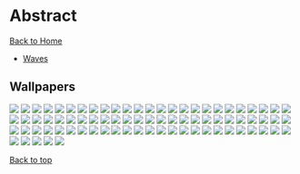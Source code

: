 # Abstract

[Back to Home](https://github.com/RickyFoots/Wallpapers/tree/main)

- [Waves](https://github.com/RickyFoots/Wallpapers/blob/main/Pages/Waves.md)

## Wallpapers

</h1>

<img src="https://github.com/RickyFoots/Wallpapers/blob/main/Collection/Abstract/00034.png">

<img src="https://github.com/RickyFoots/Wallpapers/blob/main/Collection/Abstract/00296.png">

<img src="https://github.com/RickyFoots/Wallpapers/blob/main/Collection/Abstract/1637643605103.jpg">

<img src="https://github.com/RickyFoots/Wallpapers/blob/main/Collection/Abstract/1638672440860.png">

<img src="https://github.com/RickyFoots/Wallpapers/blob/main/Collection/Abstract/3part.png">

<img src="https://github.com/RickyFoots/Wallpapers/blob/main/Collection/Abstract/8e5mgubkb7791.jpg">

<img src="https://github.com/RickyFoots/Wallpapers/blob/main/Collection/Abstract/98 - BU5WdYL.jpg">

<img src="https://github.com/RickyFoots/Wallpapers/blob/main/Collection/Abstract/Axeonserver.jpg">

<img src="https://github.com/RickyFoots/Wallpapers/blob/main/Collection/Abstract/Cerebrus_Illustration.jpg">

<img src="https://github.com/RickyFoots/Wallpapers/blob/main/Collection/Abstract/LianbangFederation-Wallpaper.jpg">

<img src="https://github.com/RickyFoots/Wallpapers/blob/main/Collection/Abstract/Mask_Cards.jpg">

<img src="https://github.com/RickyFoots/Wallpapers/blob/main/Collection/Abstract/Spacemommy.png">

<img src="https://github.com/RickyFoots/Wallpapers/blob/main/Collection/Abstract/Surv-Rav.jpg">

<img src="https://github.com/RickyFoots/Wallpapers/blob/main/Collection/Abstract/Vampire_hunter_and_some_other_ideas.jpg">

<img src="https://github.com/RickyFoots/Wallpapers/blob/main/Collection/Abstract/YT4oncJ.jpg">

<img src="https://github.com/RickyFoots/Wallpapers/blob/main/Collection/Abstract/abstract-eyes.png">

<img src="https://github.com/RickyFoots/Wallpapers/blob/main/Collection/Abstract/abstractblob.jpg">

<img src="https://github.com/RickyFoots/Wallpapers/blob/main/Collection/Abstract/acrylic-mountain.png">

<img src="https://github.com/RickyFoots/Wallpapers/blob/main/Collection/Abstract/alx-colorful-clouds.png">

<img src="https://github.com/RickyFoots/Wallpapers/blob/main/Collection/Abstract/arcipello-scorched-earth.jpg">

<img src="https://github.com/RickyFoots/Wallpapers/blob/main/Collection/Abstract/arcipello-what-once-was.jpg">

<img src="https://github.com/RickyFoots/Wallpapers/blob/main/Collection/Abstract/audio-bunny.png">

<img src="https://github.com/RickyFoots/Wallpapers/blob/main/Collection/Abstract/bdx_map_toner_16x9.jpg">

<img src="https://github.com/RickyFoots/Wallpapers/blob/main/Collection/Abstract/beige_tree.png">

<img src="https://github.com/RickyFoots/Wallpapers/blob/main/Collection/Abstract/black.jpeg">

<img src="https://github.com/RickyFoots/Wallpapers/blob/main/Collection/Abstract/burning-sand.jpg">

<img src="https://github.com/RickyFoots/Wallpapers/blob/main/Collection/Abstract/butterfly-ink.jpg">

<img src="https://github.com/RickyFoots/Wallpapers/blob/main/Collection/Abstract/celeb_ath.png">

<img src="https://github.com/RickyFoots/Wallpapers/blob/main/Collection/Abstract/celeb_play_dice_no_mmd.png">

<img src="https://github.com/RickyFoots/Wallpapers/blob/main/Collection/Abstract/celeb_raven.png">

<img src="https://github.com/RickyFoots/Wallpapers/blob/main/Collection/Abstract/celeb_raven_cellphone.png">

<img src="https://github.com/RickyFoots/Wallpapers/blob/main/Collection/Abstract/diamond-forest.jpg">

<img src="https://github.com/RickyFoots/Wallpapers/blob/main/Collection/Abstract/dream-scene.jpg">

<img src="https://github.com/RickyFoots/Wallpapers/blob/main/Collection/Abstract/f0h2exztx3991.jpg">

<img src="https://github.com/RickyFoots/Wallpapers/blob/main/Collection/Abstract/floatinghead.jpg">

<img src="https://github.com/RickyFoots/Wallpapers/blob/main/Collection/Abstract/fractal-tnz.png">

<img src="https://github.com/RickyFoots/Wallpapers/blob/main/Collection/Abstract/glitched-edge.jpg">

<img src="https://github.com/RickyFoots/Wallpapers/blob/main/Collection/Abstract/guvbox-ships.png">

<img src="https://github.com/RickyFoots/Wallpapers/blob/main/Collection/Abstract/headphones.png">

<img src="https://github.com/RickyFoots/Wallpapers/blob/main/Collection/Abstract/ink-and-milk.jpg">

<img src="https://github.com/RickyFoots/Wallpapers/blob/main/Collection/Abstract/interlocking.png">

<img src="https://github.com/RickyFoots/Wallpapers/blob/main/Collection/Abstract/king-gizz-cyborg.jpg">

<img src="https://github.com/RickyFoots/Wallpapers/blob/main/Collection/Abstract/light.png">

<img src="https://github.com/RickyFoots/Wallpapers/blob/main/Collection/Abstract/magma.jpg">

<img src="https://github.com/RickyFoots/Wallpapers/blob/main/Collection/Abstract/magni_desktop.png">

<img src="https://github.com/RickyFoots/Wallpapers/blob/main/Collection/Abstract/maze4k.png">

<img src="https://github.com/RickyFoots/Wallpapers/blob/main/Collection/Abstract/minimal_squares.png">

<img src="https://github.com/RickyFoots/Wallpapers/blob/main/Collection/Abstract/modern-cutefish.jpg">

<img src="https://github.com/RickyFoots/Wallpapers/blob/main/Collection/Abstract/mountain-eyes.jpg">

<img src="https://github.com/RickyFoots/Wallpapers/blob/main/Collection/Abstract/mountain-under-sun.jpg">

<img src="https://github.com/RickyFoots/Wallpapers/blob/main/Collection/Abstract/nice.png">

<img src="https://github.com/RickyFoots/Wallpapers/blob/main/Collection/Abstract/night-sky.png">

<img src="https://github.com/RickyFoots/Wallpapers/blob/main/Collection/Abstract/o6nxhmkfsd791.png">

<img src="https://github.com/RickyFoots/Wallpapers/blob/main/Collection/Abstract/palette-city.png">

<img src="https://github.com/RickyFoots/Wallpapers/blob/main/Collection/Abstract/palette-clouds.png">

<img src="https://github.com/RickyFoots/Wallpapers/blob/main/Collection/Abstract/pawel-czerwinski-gruvpaint.jpg">

<img src="https://github.com/RickyFoots/Wallpapers/blob/main/Collection/Abstract/penrose_triangle_a_topological_picturebook.jpeg">

<img src="https://github.com/RickyFoots/Wallpapers/blob/main/Collection/Abstract/quarters-2.png">

<img src="https://github.com/RickyFoots/Wallpapers/blob/main/Collection/Abstract/quarters-gizz-wallpaper.png">

<img src="https://github.com/RickyFoots/Wallpapers/blob/main/Collection/Abstract/qvidibf92gx81.png">

<img src="https://github.com/RickyFoots/Wallpapers/blob/main/Collection/Abstract/sixarms.jpg">

<img src="https://github.com/RickyFoots/Wallpapers/blob/main/Collection/Abstract/static-chart.jpg">

<img src="https://github.com/RickyFoots/Wallpapers/blob/main/Collection/Abstract/swirls-blue-and-purple.jpg">

<img src="https://github.com/RickyFoots/Wallpapers/blob/main/Collection/Abstract/swirls-golden.jpg">

<img src="https://github.com/RickyFoots/Wallpapers/blob/main/Collection/Abstract/teal-liquid.jpg">

<img src="https://github.com/RickyFoots/Wallpapers/blob/main/Collection/Abstract/wallhaven-o33x55.png">

<img src="https://github.com/RickyFoots/Wallpapers/blob/main/Collection/Abstract/wallhaven-ox7qxp.jpg">

<img src="https://github.com/RickyFoots/Wallpapers/blob/main/Collection/Abstract/wallhaven-wqqerq.png">

<img src="https://github.com/RickyFoots/Wallpapers/blob/main/Collection/Abstract/watercolorswirls.png">

<img src="https://github.com/RickyFoots/Wallpapers/blob/main/Collection/Abstract/whale.jpg">

<img src="https://github.com/RickyFoots/Wallpapers/blob/main/Collection/Abstract/Painted-Smile.png">

<img src="https://github.com/RickyFoots/Wallpapers/blob/main/Collection/Abstract/Burning-Smile.png">

<img src="https://github.com/RickyFoots/Wallpapers/blob/main/Collection/Abstract/20230111_145308.png">

<img src="https://github.com/RickyFoots/Wallpapers/blob/main/Collection/Abstract/hiroshi-nagai.png">

<img src="https://github.com/RickyFoots/Wallpapers/blob/main/Collection/Abstract/image.png">

<img src="https://github.com/RickyFoots/Wallpapers/blob/main/Collection/Abstract/Paint-Abstract-Purple.jpg">

<img src="https://github.com/RickyFoots/Wallpapers/blob/main/Collection/Abstract/Plain-Abstract.jpg">

<img src="https://github.com/RickyFoots/Wallpapers/blob/main/Collection/Abstract/grasp.jpg">

<img src="https://github.com/RickyFoots/Wallpapers/blob/main/Collection/Abstract/soothe.png">

<img src="https://github.com/RickyFoots/Wallpapers/blob/main/Collection/Abstract/split.jpg">

[Back to top](#Top)